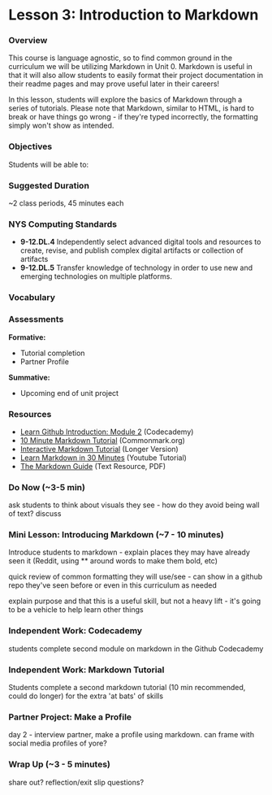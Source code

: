 # Lesson 3: Introduction to Markdown

### Overview

This course is language agnostic, so to find common ground in the curriculum we will be utilizing Markdown in Unit 0. Markdown is useful in that it will also allow students to easily format their project documentation in their readme pages and may prove useful later in their careers!

In this lesson, students will explore the basics of Markdown through a series of tutorials. Please note that Markdown, similar to HTML, is hard to break or have things go wrong - if they're typed incorrectly, the formatting simply won't show as intended.

### Objectives

Students will be able to:

### Suggested Duration

\~2 class periods, 45 minutes each

### NYS Computing Standards

* **9-12.DL.4** Independently select advanced digital tools and resources to create, revise, and publish complex digital artifacts or collection of artifacts
* **9-12.DL.5** Transfer knowledge of technology in order to use new and emerging technologies on multiple platforms.

### Vocabulary

### Assessments

**Formative:**

* Tutorial completion
* Partner Profile

**Summative:**

* Upcoming end of unit project

### Resources

* [Learn Github Introduction: Module 2](https://www.codecademy.com/learn/learn-github-introduction) (Codecademy)
* [10 Minute Markdown Tutorial](https://commonmark.org/help/tutorial/) (Commonmark.org)
* [Interactive Markdown Tutorial](https://www.markdowntutorial.com/) (Longer Version)
* [Learn Markdown in 30 Minutes](https://www.youtube.com/watch?v=bTVIMt3XllM) (Youtube Tutorial)
* [The Markdown Guide](https://dl.icdst.org/pdfs/files3/c79990b0b853932d36ddc117ce2503e3.pdf) (Text Resource, PDF)

### Do Now (\~3-5 min)

ask students to think about visuals they see - how do they avoid being wall of text? discuss

### Mini Lesson: Introducing Markdown (\~7 - 10 minutes)

Introduce students to markdown - explain places they may have already seen it (Reddit, using \*\* around words to make them bold, etc)

quick review of common formatting they will use/see - can show in a github repo they've seen before or even in this curriculum as needed

explain purpose and that this is a useful skill, but not a heavy lift - it's going to be a vehicle to help learn other things

### Independent Work: Codecademy

students complete second module on markdown in the Github Codecademy

### Independent Work: Markdown Tutorial

Students complete a second markdown tutorial (10 min recommended, could do longer) for the extra 'at bats' of skills

### Partner Project: Make a Profile

day 2 - interview partner, make a profile using markdown. can frame with social media profiles of yore?

### Wrap Up (\~3 - 5 minutes)

share out? reflection/exit slip questions?
